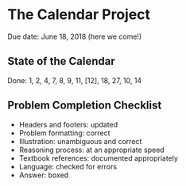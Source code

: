# The Calendar Project

Due date: June 18, 2018 (here we come!)

## State of the Calendar

Done: 1, 2, 4, 7, 8, 9, 11, [12], 18, 27, 10, 14

## Problem Completion Checklist

- Headers and footers: updated
- Problem formatting: correct
- Illustration: unambiguous and correct
- Reasoning process: at an appropriate speed
- Textbook references: documented appropriately
- Language: checked for errors
- Answer: boxed

